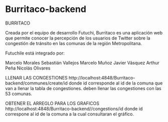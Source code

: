 # Burritaco-backend
BURRITACO

Creada por el equipo de desarrollo Futuchi, Burritaco es una aplicación web que permite conocer la percepción de los usuarios de Twitter sobre la congestión de tránsito en las comunas de la región Metropolitana.

Futuchile está integrado por:

Marcelo Morales Sebastián Vallejos Marcelo Muñoz Javier Vásquez Arthur Peña Nicolás Olivares

LLENAR LAS CONGESTIONES
http://localhost:4848/Burritaco-backend/communes/create/id
donde id corresponde al id de la comuna que van a llenar la tabla de congestiones.
deben llenar las congestiones con las 53 comunas.

OBTENER EL ARREGLO PARA LOS GRAFICOS
http://localhost:4848/Burritaco-backend//congestions/id
donde id correspone al id de la comuna a la cual consultaran el gráfico.
